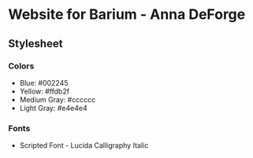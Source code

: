 # Website for Barium - Anna DeForge

## Stylesheet
### Colors
- Blue: #002245
- Yellow: #ffdb2f
- Medium Gray: #cccccc
- Light Gray: #e4e4e4

### Fonts
- Scripted Font - Lucida Calligraphy Italic
